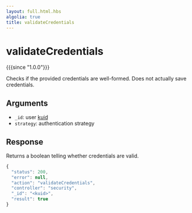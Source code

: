 ```yaml
---
layout: full.html.hbs
algolia: true
title: validateCredentials
---
```



# validateCredentials

{{{since "1.0.0"}}}

Checks if the provided credentials are well-formed. Does not actually save credentials.


## Arguments

* `_id`: user [kuid]({{site_base_path}}guide/1/kuzzle-depth/authentication/#the-kuzzle-user-identifier) 
* `strategy`: authentication strategy


## Response

Returns a boolean telling whether credentials are valid.

```javascript
{
  "status": 200,
  "error": null,
  "action": "validateCredentials",
  "controller": "security",
  "_id": "<kuid>",
  "result": true
}
```
